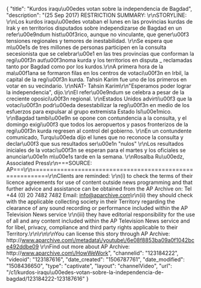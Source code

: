 {
    "title": "Kurdos iraqu\u00edes votan sobre la independencia de Bagdad",
    "description": "(25 Sep 2017) RESTRICTION SUMMARY: \r\nSTORYLINE: \r\nLos kurdos iraqu\u00edes votaban el lunes en las provincias kurdas de Irak y en territorios disputados sobre independizarse de Bagdad en un refer\u00e9ndum hist\u00f3rico, aunque no vinculante, que gener\u00f3 tensiones regionales y temores de inestabilidad. \r\nSe espera que m\u00e1s de tres millones de personas participen en la consulta secesionista que se celebrar\u00e1 en las tres provincias que conforman la regi\u00f3n aut\u00f3noma kurda y los territorios en disputa _ reclamadas tanto por Bagdad como por los kurdos.\r\nA primera hora de la ma\u00f1ana se formaron filas en los centros de votaci\u00f3n en Irbil, la capital de la regi\u00f3n kurda. Tahsin Karim fue uno de los primeros en votar en su vecindario. \r\nNAT- Tahsin Karim\r\n\"Esperamos poder lograr la independencia\", dijo.\r\nEl refer\u00e9ndum se celebra a pesar de la creciente oposici\u00f3n regional. \r\nEstados Unidos advirti\u00f3 que la votaci\u00f3n podr\u00eda desestabilizar la regi\u00f3n en medio de los esfuerzos para expulsar al grupo extremista Estado Isl\u00e1mico. \r\nBagdad tambi\u00e9n se opone con contundencia a la consulta, y el domingo exigi\u00f3 que todos los aeropuertos y pasos fronterizos de la regi\u00f3n kurda regresen al control del gobierno. \r\nEn un contundente comunicado, Turqu\u00eda dijo el lunes que no reconoce la consulta y declar\u00f3 que sus resultados ser\u00e1n \"nulos\" \r\nLos resultados iniciales de la votaci\u00f3n se esperan para el martes y los oficiales se anunciar\u00e1n m\u00e1s tarde en la semana. \r\nRosalba Ru\u00edz, Associated Press\r\n===SOURCE: AP===\r\n==========================================================\r\nClients are reminded: \r\n(i) to check the terms of their licence agreements for use of content outside news programming and that further advice and assistance can be obtained from the AP Archive on: Tel +44 (0) 20 7482 7482 Email: info@aparchive.com\r\n(ii) they should check with the applicable collecting society in their Territory regarding the clearance of any sound recording or performance included within the AP Television News service \r\n(iii) they have editorial responsibility for the use of all and any content included within the AP Television News service and for libel, privacy, compliance and third party rights applicable to their Territory.\r\n\r\n\r\nYou can license this story through AP Archive: http:\/\/www.aparchive.com\/metadata\/youtube\/6e08f8853ba09a0f1042bce492ddbe09 \r\nFind out more about AP Archive: http:\/\/www.aparchive.com\/HowWeWork",
    "channelid": "123184222",
    "videoid": "123187616",
    "date_created": "1506787761",
    "date_modified": "1508436650",
    "type": "captivate",
    "layout": "channelVideo",
    "url": "\/c1\/kurdos-iraqu\u00edes-votan-sobre-la-independencia-de-bagdad\/123184222-123187616"
}